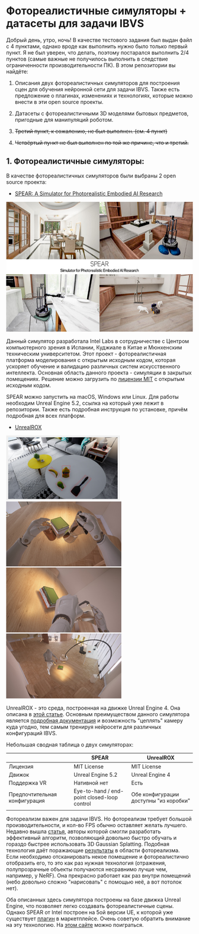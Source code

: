 # Фотореалистичные симуляторы + датасеты для задачи IBVS 

Добрый день, утро, ночь! В качестве тестового задания был выдан файл с 4 пунктами, однако вроде как выполнить нужно было только первый пункт. Я не был уверен, что делать, поэтому постарался выполнить 2/4 пунктов (самые важные не получилось выполнить в следствие ограниченности производительности ПК). В этом репозитории вы найдёте:

1. Описания двух фотореалистичных симуляторов для построения сцен для обучения нейронной сети для задачи IBVS. Также есть предложение о плагинах, изменениях и технологиях, которые можно внести в эти open source проекты.

2. Датасеты с фотореалистичными 3D моделями бытовых предметов, пригодные для манипуляций роботом.

3. ~~Третий пункт, к сожалению, не был выполнен. (см. 4 пункт)~~

4. ~~Четвёртый пункт не был выполнен по той же причине, что и третий.~~

## 1. Фотореалистичные симуляторы:

В качестве фотореалистичных симуляторов были выбраны 2 open source проекта:

- [SPEAR: A Simulator for Photorealistic Embodied AI Research](https://github.com/isl-org/spear#building-from-source)

<img src="./images/SPEARSim_mainPage.jpeg" height="350" />

Данный симулятор разработала Intel Labs в сотрудничестве с Центром компьютерного зрения в Испании, Куджиале в Китае и Мюнхенским техническим университетом. Этот проект - фотореалистичная платформа моделирования с открытым исходным кодом, которая ускоряет обучение и валидацию различных систем искусственного интеллекта. Основная область данного проекта - симуляции в закрытых помещениях. Решение можно загрузить по [лицензии MIT](https://github.com/isl-org/spear/blob/main/LICENSE.txt) с открытым исходным кодом.

SPEAR можно запустить на macOS, Windows или Linux. Для работы необходим Unreal Engine 5.2, ссылка на который уже лежит в репозитории. Также есть подробная инструкция по установке, причём подробная для всех платформ.

- [UnrealROX](https://github.com/3dperceptionlab/unrealrox#unrealrox)

<img src="./images/UnrealROXSim_example1.jpeg" height="175" />
<img src="./images/UnrealROXSim_example2.jpeg" height="175" />
<img src="./images/UnrealROXSim_example3.jpeg" height="175" />
<img src="./images/UnrealROXSim_example4.jpeg" height="175" />

UnrealROX - это среда, построенная на движке Unreal Engine 4. Она описана в [этой статье](https://arxiv.org/pdf/1810.06936.pdf). Основным преимуществом данного симулятора является [подробная документация](https://unrealrox.readthedocs.io/en/latest/) и возможность "цеплять" камеру куда угодно, тем самым тренируя нейросети для различных конфигураций IBVS.

Небольшая сводная таблица о двух симуляторах:

|                               | SPEAR                                       | UnrealROX                                |
| ----------------------------- | ------------------------------------------- | ---------------------------------------- |
| Лицензия                      | MIT License                                 | MIT License                              |
| Движок                        | Unreal Engine 5.2                           | Unreal Engine 4                          |
| Поддержка VR                  | Нативной нет                                | Есть                                     |
| Предпочтительная конфигурация | Eye-to-hand / end-point closed-loop control | Обе конфигурации доступны "из коробки"   |
|||

Фотореализм важен для задачи IBVS. Но фотореализм требует большой производительности, и кол-во FPS обычно оставляет желать лучшего. Недавно вышла [статья](https://dl.acm.org/doi/pdf/10.1145/3592433), авторы которой смогли разработать эффективный алгоритм, позволяющий довольно быстро обучать и гораздо быстрее использовать 3D Gaussian Splatting. Подобная технология даёт поражающие [результаты](https://repo-sam.inria.fr/fungraph/3d-gaussian-splatting/) в области фотореализма. Если необходимо отсканировать некое помещение и фотореалистично отобразить его, то это как раз нужная технология (отражения, полупрозрачные объекты получаются несравнимо лучше чем, например, у NeRF). Она прекрасно работает как раз внутри помещений (небо довольно сложно "нарисовать" с помощью неё, а вот потолок нет).

Оба описанных здесь симулятора построены на базе движка Unreal Engine, что позволяет легко создавать фотореалистичные сцены. Однако SPEAR от Intel построен на 5ой версии UE, к которой уже существует [плагин](https://www.unrealengine.com/marketplace/en-US/product/3d-gaussians-plugin) в маркетплейсе. Очень советую обратить внимание на эту технологию. На [этом сайте](https://poly.cam/gaussian-splatting) можно поиграться.